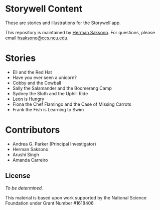 # Storywell Content
These are stories and illustrations for the Storywell app.

This repository is maintained by [Herman Saksono](https://github.com/hermansaksono). For questions, please email hsaksono@ccs.neu.edu.

# Stories
* Eli and the Red Hat
* Have you ever seen a unicorn?
* Cobby and the Cowball
* Sally the Salamander and the Boomerang Camp
* Sydney the Sloth and the Uphill Ride
* Leon is Hungry
* Fiona the Chef Flamingo and the Case of Missing Carrots
* Frank the Fish is Learning to Swim

# Contributors
* Andrea G. Parker (Principal Investigator)
* Herman Saksono
* Arushi Singh
* Amanda Carreiro

## License
*To be determined.*

This material is based upon work supported by the National Science Foundation under Grant Number #1618406. 

